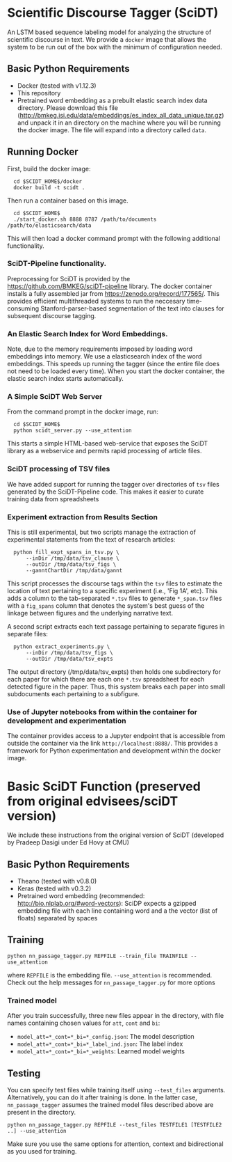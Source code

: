 # Scientific Discourse Tagger (SciDT) 

An LSTM based sequence labeling model for analyzing the structure of scientific discourse in text. We provide a `docker` image that allows the system to be run out of the box with the minimum of configuration needed. 

## Basic Python Requirements 
* Docker (tested with v1.12.3)
* This repository
* Pretrained word embedding as a prebuilt elastic search index data directory. Please download this file (http://bmkeg.isi.edu/data/embeddings/es_index_all_data_unique.tar.gz) and unpack it in an directory on the machine where you will be running the docker image. The file will expand into a directory called `data`. 

## Running Docker

First, build the docker image:

```
  cd $SCIDT_HOME$/docker
  docker build -t scidt .
```
Then run a container based on this image. 
```
  cd $SCIDT_HOME$
  ./start_docker.sh 8888 8787 /path/to/documents /path/to/elasticsearch/data
```
This will then load a docker command prompt with the following additional functionality. 

### SciDT-Pipeline functionality. 

Preprocessing for SciDT is provided by the https://github.com/BMKEG/sciDT-pipeline library. The docker container installs a fully assembled jar from https://zenodo.org/record/177565/. This provides efficient multithreaded systems to run the neccesary time-consuming Stanford-parser-based segmentation of the text into clauses for subsequent discourse tagging. 

### An Elastic Search Index for Word Embeddings. 

Note, due to the memory requirements imposed by loading word embeddings into memory. We use a elasticsearch index of the word embeddings. This speeds up running the tagger (since the entire file does not need to be loaded every time). When you start the docker container, the elastic search index starts automatically. 

### A Simple SciDT Web Server

From the command prompt in the docker image, run: 
```
  cd $SCIDT_HOME$
  python scidt_server.py --use_attention
```
This starts a simple HTML-based web-service that exposes the SciDT library as a webservice and permits rapid processing of article files. 

### SciDT processing of TSV files 

We have added support for running the tagger over directories of `tsv` files generated by the SciDT-Pipeline code. This makes it easier to curate training data from spreadsheets

### Experiment extraction from Results Section

This is still experimental, but two scripts manage the extraction of experimental statements from the text of research articles:

```
  python fill_expt_spans_in_tsv.py \
      --inDir /tmp/data/tsv_clause \
      --outDir /tmp/data/tsv_figs \ 
      --ganntChartDir /tmp/data/gannt
```

This script processes the discourse tags within the `tsv` files to estimate the location of text pertaining to a specific experiment (i.e., 'Fig 1A', etc). This adds a column to the tab-separated `*.tsv` files to generate `*_span.tsv` files with a `fig_spans` column that denotes the system's best guess of the linkage between figures and the underlying narrative text.

A second script extracts each text passage pertaining to separate figures in separate files:
```
  python extract_experiments.py \
      --inDir /tmp/data/tsv_figs \
      --outDir /tmp/data/tsv_expts
```

The output directory (/tmp/data/tsv_expts) then holds one subdirectory for each paper for which there are each one `*.tsv` spreadsheet for each detected figure in the paper. Thus, this system breaks each paper into small subdocuments each pertaining to a subfigure. 

### Use of Jupyter notebooks from within the container for development and experimentation

The container provides access to a Jupyter endpoint that is accessible from outside the container via the link `http://localhost:8888/`. This provides a framework for Python experimentation and development within the docker image.  

# Basic SciDT Function (preserved from original edvisees/sciDT version)

We include these instructions from the original version of SciDT (developed by Pradeep Dasigi under Ed Hovy at CMU)

## Basic Python Requirements 
* Theano (tested with v0.8.0)
* Keras (tested with v0.3.2)
* Pretrained word embedding (recommended: http://bio.nlplab.org/#word-vectors): SciDP expects a gzipped embedding file with each line containing word and a the vector (list of floats) separated by spaces

## Training
```
python nn_passage_tagger.py REPFILE --train_file TRAINFILE --use_attention
```
where `REPFILE` is the embedding file. `--use_attention` is recommended. Check out the help messages for `nn_passage_tagger.py` for more options

### Trained model
After you train successfully, three new files appear in the directory, with file names containing chosen values for `att`, `cont` and `bi`:
* `model_att=*_cont=*_bi=*_config.json`: The model description
* `model_att=*_cont=*_bi=*_label_ind.json`: The label index
* `model_att=*_cont=*_bi=*_weights`: Learned model weights

## Testing
You can specify test files while training itself using `--test_files` arguments. Alternatively, you can do it after training is done. In the latter case, `nn_passage_tagger` assumes the trained model files described above are present in the directory.
```
python nn_passage_tagger.py REPFILE --test_files TESTFILE1 [TESTFILE2 ..] --use_attention
```
Make sure you use the same options for attention, context and bidirectional as you used for training.